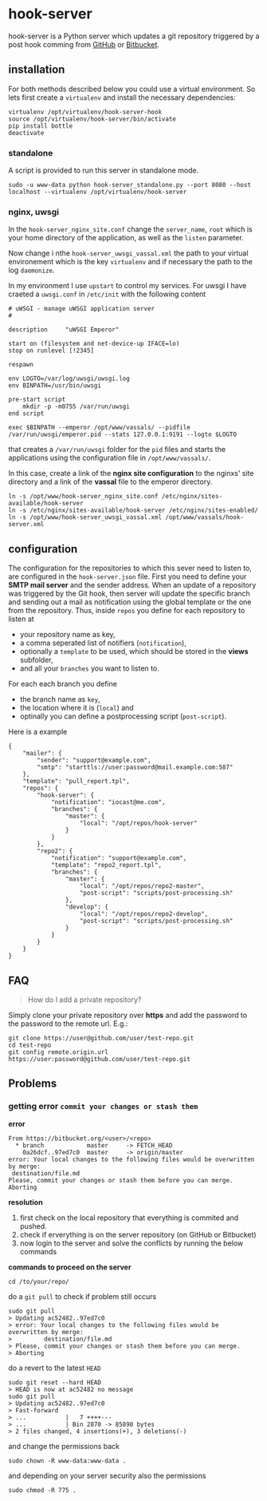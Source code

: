 # hook-server

hook-server is a Python server which updates a git repository triggered by a post hook comming from [GitHub](https://developer.github.com/webhooks/) or [Bitbucket](https://confluence.atlassian.com/display/BITBUCKET/Manage+Bitbucket+hooks).

## installation

For both methods described below you could use a virtual environment. So lets first create a ```virtualenv``` and install the necessary dependencies:

	virtualenv /opt/virtualenv/hook-server-hook
	source /opt/virtualenv/hook-server/bin/activate
	pip install bottle
	deactivate


### standalone

A script is provided to run this server in standalone mode.

	sudo -u www-data python hook-server_standalone.py --port 8080 --host localhost --virtualenv /opt/virtualenv/hook-server


### nginx, uwsgi

In the ```hook-server_nginx_site.conf``` change the ```server_name```, ```root``` which is your home directory of the application, as well as the ```listen``` parameter.

Now change i nthe ```hook-server_uwsgi_vassal.xml``` the path to your virtual environement which is the key ```virtualenv``` and if necessary the path to the log ```daemonize```.

In my environment I use ```upstart``` to control my services. For uwsgi I have craeted a ```uwsgi.conf``` in ```/etc/init``` with the following content


	# uWSGI - manage uWSGI application server
	#
	
	description     "uWSGI Emperor"
	
	start on (filesystem and net-device-up IFACE=lo)
	stop on runlevel [!2345]
	
	respawn
	
	env LOGTO=/var/log/uwsgi/uwsgi.log
	env BINPATH=/usr/bin/uwsgi
	
	pre-start script
		mkdir -p -m0755 /var/run/uwsgi
	end script
	
	exec $BINPATH --emperor /opt/www/vassals/ --pidfile /var/run/uwsgi/emperor.pid --stats 127.0.0.1:9191 --logto $LOGTO


that creates a ```/var/run/uwsgi``` folder for the ```pid``` files and starts the applications using the configuration file in ```/opt/www/vassals/```.

In this case, create a link of the **nginx site configuration** to the nginxs' site directory and a link of the **vassal** file to the emperor directory.

	ln -s /opt/www/hook-server_nginx_site.conf /etc/nginx/sites-available/hook-server
	ln -s /etc/nginx/sites-available/hook-server /etc/nginx/sites-enabled/
	ln -s /opt/www/hook-server_uwsgi_vassal.xml /opt/www/vassals/hook-server.xml


## configuration

The configuration for the repositories to which this sever need to listen to, are configured in the ```hook-server.json``` file. First you need to define your **SMTP mail server** and the sender address. When an update of a repository was triggered by the Git hook, then server will update the specific branch and sending out a mail as notification using the global template or the one from the repository. Thus, inside ```repos``` you define for each repository to listen at

* your repository name as key,
* a comma seperated list of notifiers (```notification```),
* optionally a ```template``` to be used, which should be stored in the **views** subfolder,
* and all your ```branches``` you want to listen to.

For each each branch you define

* the branch name as ```key```,
* the location where it is (```local```) and
* optinally you can define a postprocessing script (```post-script```).

Here is a example

	{
		"mailer": {
			"sender": "support@example.com",
			"smtp": "starttls://user:password@mail.example.com:587"
		},
		"template": "pull_report.tpl",
		"repos": {
			"hook-server": {
				"notification": "iocast@me.com",
				"branches": {
					"master": {
						"local": "/opt/repos/hook-server"
					}
				}
			},
			"repo2": {
				"notification": "support@example.com",
				"template": "repo2_report.tpl",
				"branches": {
					"master": {
						"local": "/opt/repos/repo2-master",
						"post-script": "scripts/post-processing.sh"
					},
					"develop": {
						"local": "/opt/repos/repo2-develop",
						"post-script": "scripts/post-processing.sh"
					}
				}
			}
		}
	}



## FAQ

> How do I add a private repository?

Simply clone your private repository over **https** and add the password to the password to the remote url. E.g.:

	git clone https://user@github.com/user/test-repo.git
	cd test-repo
	git config remote.origin.url https://user:password@github.com/user/test-repo.git


## Problems

### getting error `commit your changes or stash them`

**error**

    From https://bitbucket.org/<user>/<repo>
      * branch            master     -> FETCH_HEAD
        0a26dcf..97ed7c0  master     -> origin/master
    error: Your local changes to the following files would be overwritten by merge:
     destination/file.md
    Please, commit your changes or stash them before you can merge.
    Aborting


**resolution**

1. first check on the local repository that everything is commited and pushed.
2. check if erverything is on the server repository (on GitHub or Bitbucket)
3. now login to the server and solve the conflicts by running the below commands

**commands to proceed on the server**

    cd /to/your/repo/

do a `git pull` to check if problem still occurs

    sudo git pull
    > Updating ac52482..97ed7c0
    > error: Your local changes to the following files would be overwritten by merge:
    >         destination/file.md
    > Please, commit your changes or stash them before you can merge.
    > Aborting

do a revert to the latest `HEAD`

    sudo git reset --hard HEAD
    > HEAD is now at ac52482 no message
    sudo git pull
    > Updating ac52482..97ed7c0
    > Fast-forward
    > ...           |   7 ++++---
    > ...           | Bin 2870 -> 85890 bytes
    > 2 files changed, 4 insertions(+), 3 deletions(-)

and change the permissions back

    sudo chown -R www-data:www-data .

and depending on your server security also the permissions

    sudo chmod -R 775 .
